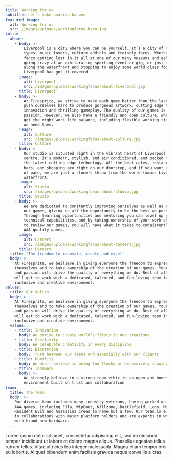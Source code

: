 ```yaml
---
title: Working for us
subtitle: Let's make amazing happen
featured_image:
  alt: Working for us
  src: /images/uploads/workingforus-hero.jpg
intro:
  about:
    - body: >-
        Liverpool is a city where you can be yourself. It’s a city of creative
        types, music lovers, culture addicts and freindly faces. Whether you
        fancy getting lost in it all at one of our many museums and galleries,
        going crazy at an exhilarating sporting event or gig, or just strolling
        along the waterfront and stopping to enjoy some world class food,
        Liverpool has got it covered.
      image:
        alt: Liverpool
        src: /images/uploads/workingforus-about-liverpool.jpg
      title: Liverpool
    - body: >-
        At Firesprite, we strive to make each game better than the last one. We
        push ourselves hard to produce gorgeous artwork, cutting edge technical
        innovation and thrilling gameplay. The quality of our games is our
        passion. However, we also have a friendly and open culture, where we all
        get the right work life balance, including flexible working times when
        we need them.
      image:
        alt: Culture
        src: /images/uploads/workingforus-about-culture.jpg
      title: Culture
    - body: >-
        Our studio is situated right in the vibrant heart of Liverpool city
        centre. It’s modern, stylish, and air conditioned, and packed full of
        the latest cutting-edge technology. All the best cafes, restaurants,
        bars, and shopping are right on our doorstep, and if you want a change
        of pace, we are just a stone’s throw from the world-famous Liverpool
        waterfront.
      image:
        alt: Studio
        src: /images/uploads/workingforus-about-studio.jpg
      title: Studio
    - body: >-
        We are dedicated to constantly improving ourselves as well as each of
        our games, giving us all the opportunity to be the best we possibly can.
        Through learning opportunities and mentoring you can level up your
        technical capabilities, and by taking ownership of your work and helping
        to review our games, you will have what it takes to consistently create
        AAA quality games.
      image:
        alt: Careers
        src: /images/uploads/workingforus-about-careers.jpg
      title: Careers
  title: 'The freedom to innovate, create and excel'
  body: >-
    At Firesprite, we beilieve in giving everyone the freedom to express
    themselves and to take ownership of the creation of our games. Your talent
    and passion will drive the quality of everything we do. Best of all, you
    will get to work with a dedicated, talented, and fun-loving team in an
    inclusive and creative environment.
values:
  title: Our Values
  body: >-
    At Firesprite, we beilieve in giving everyone the freedom to express
    themselves and to take ownership of the creation of our games. Your talent
    and passion will drive the quality of everything we do. Best of all, you
    will get to work with a dedicated, talented, and fun-loving team in an
    inclusive and creative environment.
  values:
    - title: Innovation
      body: We strive to create world’s firsts in our creations
    - title: Creativity
      body: We celebrate creativity in every discipline
    - title: Discretion
      body: Trust between our teams and especially with our clients
    - title: Humility
      body: We don’t believe in being too flashy or excessively showing off
    - title: Teamwork
      body: >-
        We strongly believe in a strong team ethic in an open and honest
        environment built on trust and collaboration
team:
  title: The Team
  body: >-
    Our diverse team includes many industry veterans, having worked on numerous
    AAA games, including Fifa, WipEout, Killzone, Battlefield, Lego, Motorstorm,
    Resident Evil and Assassins Creed to name but a few. Our team is experienced
    in collaborations with major platform holders and are experts in working
    with brand new hardware.
---
```

Lorem ipsum dolor sit amet, consectetur adipiscing elit, sed do eiusmod tempor incididunt ut labore et dolore magna aliqua. Phasellus egestas tellus rutrum tellus. Vitae ultricies leo integer malesuada. Magna etiam tempor orci eu lobortis. Aliquet bibendum enim facilisis gravida neque convallis a cras.
